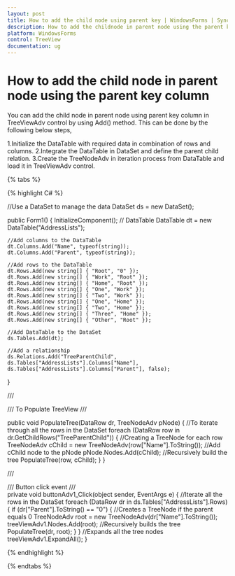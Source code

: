```yaml
---
layout: post
title: How to add the child node using parent key | WindowsForms | Syncfusion
description: How to add the childnode in parent node using the parent key column in Syncfusion Windows Forms TreeViewAdv control.
platform: WindowsForms
control: TreeView 
documentation: ug
---
```


# How to add the child node in parent node using the parent key column

You can add the child node in parent node using parent key column in TreeViewAdv control by using Add() method. This can be done by the following below steps,

1.Initialize the DataTable with required data in combination of rows and columns.
2.Integrate the DataTable in DataSet and define the parent child relation.
3.Create the TreeNodeAdv in iteration process from DataTable and load it in TreeViewAdv control.

{% tabs %}

{% highlight C# %}

//Use a DataSet to manage the data
DataSet ds = new DataSet();

public Form1()
{
    InitializeComponent();
    // DataTable
    DataTable dt = new DataTable("AddressLists");

    //Add columns to the DataTable
    dt.Columns.Add("Name", typeof(string));
    dt.Columns.Add("Parent", typeof(string));

    //Add rows to the DataTable
    dt.Rows.Add(new string[] { "Root", "0" });
    dt.Rows.Add(new string[] { "Work", "Root" });
    dt.Rows.Add(new string[] { "Home", "Root" });
    dt.Rows.Add(new string[] { "One", "Work" });
    dt.Rows.Add(new string[] { "Two", "Work" });
    dt.Rows.Add(new string[] { "One", "Home" });
    dt.Rows.Add(new string[] { "Two", "Home" });
    dt.Rows.Add(new string[] { "Three", "Home" });
    dt.Rows.Add(new string[] { "Other", "Root" });

    //Add DataTable to the DataSet
    ds.Tables.Add(dt);
    
    //Add a relationship
    ds.Relations.Add("TreeParentChild", ds.Tables["AddressLists"].Columns["Name"],
    ds.Tables["AddressLists"].Columns["Parent"], false);
}

/// <summary>
/// To Populate TreeView
/// </summary>

public void PopulateTree(DataRow dr, TreeNodeAdv pNode)
{
    //To iterate through all the rows in the DataSet
    foreach (DataRow row in dr.GetChildRows("TreeParentChild"))
    {
        //Creating a TreeNode for each row
        TreeNodeAdv cChild = new TreeNodeAdv(row["Name"].ToString());
        //Add cChild node to the pNode
        pNode.Nodes.Add(cChild);
        //Recursively build the tree
        PopulateTree(row, cChild);
    }
}
        
/// <summary>
/// Button click event
/// </summary>
private void buttonAdv1_Click(object sender, EventArgs e)
{
    //Iterate all the rows in the DataSet
    foreach (DataRow dr in ds.Tables["AddressLists"].Rows)
    {
        if (dr["Parent"].ToString() == "0")
        {
            //Creates a TreeNode if the parent equals 0
            TreeNodeAdv root = new TreeNodeAdv(dr["Name"].ToString());
            treeViewAdv1.Nodes.Add(root);
            //Recursively builds the tree
            PopulateTree(dr, root);
        }
    }
    //Expands all the tree nodes
    treeViewAdv1.ExpandAll();
}

{% endhighlight %}

{% endtabs %}
